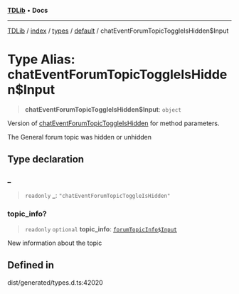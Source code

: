 [**TDLib**](../../../../../../README.md) • **Docs**

***

[TDLib](../../../../../../modules.md) / [index](../../../../../README.md) / [types](../../../README.md) / [default](../README.md) / chatEventForumTopicToggleIsHidden$Input

# Type Alias: chatEventForumTopicToggleIsHidden$Input

> **chatEventForumTopicToggleIsHidden$Input**: `object`

Version of [chatEventForumTopicToggleIsHidden](chatEventForumTopicToggleIsHidden.md) for method parameters.

The General forum topic was hidden or unhidden

## Type declaration

### \_

> `readonly` **\_**: `"chatEventForumTopicToggleIsHidden"`

### topic\_info?

> `readonly` `optional` **topic\_info**: [`forumTopicInfo$Input`](forumTopicInfo$Input.md)

New information about the topic

## Defined in

dist/generated/types.d.ts:42020
